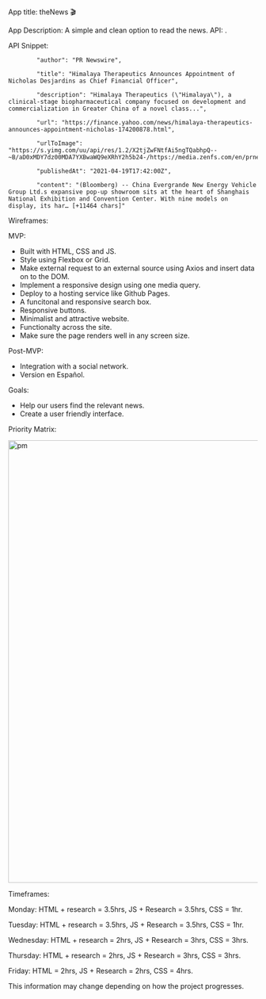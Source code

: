 App title: theNews 🎬

App Description: A simple and clean option to read the news.
API: .

API Snippet:

            "author": "PR Newswire",
            
            "title": "Himalaya Therapeutics Announces Appointment of Nicholas Desjardins as Chief Financial Officer",
            
            "description": "Himalaya Therapeutics (\"Himalaya\"), a clinical-stage biopharmaceutical company focused on development and commercialization in Greater China of a novel class...",
            
            "url": "https://finance.yahoo.com/news/himalaya-therapeutics-announces-appointment-nicholas-174200878.html",
            
            "urlToImage": "https://s.yimg.com/uu/api/res/1.2/X2tjZwFNtfAi5ngTQabhpQ--~B/aD0xMDY7dz00MDA7YXBwaWQ9eXRhY2h5b24-/https://media.zenfs.com/en/prnewswire.com/30098e39c974b30f1d559aa3e30438ae",
            
            "publishedAt": "2021-04-19T17:42:00Z",
            
            "content": "(Bloomberg) -- China Evergrande New Energy Vehicle Group Ltd.s expansive pop-up showroom sits at the heart of Shanghais National Exhibition and Convention Center. With nine models on display, its har… [+11464 chars]"
    

Wireframes:




MVP: 

* Built with HTML, CSS and JS.
* Style using Flexbox or Grid.
* Make external request to an external source using Axios and insert data on to the DOM.
* Implement a responsive design using one media query.
* Deploy to a hosting service like Github Pages.
* A funcitonal and responsive search box.
* Responsive buttons.
* Minimalist and attractive website.
* Functionalty across the site.
* Make sure the page renders well in any screen size.

Post-MVP:

* Integration with a social network.
* Version en Español.

Goals:

* Help our users find the relevant news.
* Create a user friendly interface.

Priority Matrix:

<img width="893" alt="pm" src="https://user-images.githubusercontent.com/82680108/115261718-dd040700-a101-11eb-89ac-6a82a0140f6e.png">

Timeframes:

Monday: HTML + research = 3.5hrs, JS + Research = 3.5hrs, CSS = 1hr.

Tuesday: HTML + research = 3.5hrs, JS + Research = 3.5hrs, CSS = 1hr.

Wednesday: HTML + research = 2hrs, JS + Research = 3hrs, CSS = 3hrs.

Thursday: HTML + research = 2hrs, JS + Research = 3hrs, CSS = 3hrs.

Friday: HTML = 2hrs, JS + Research = 2hrs, CSS = 4hrs.

This information may change depending on how the project progresses.
